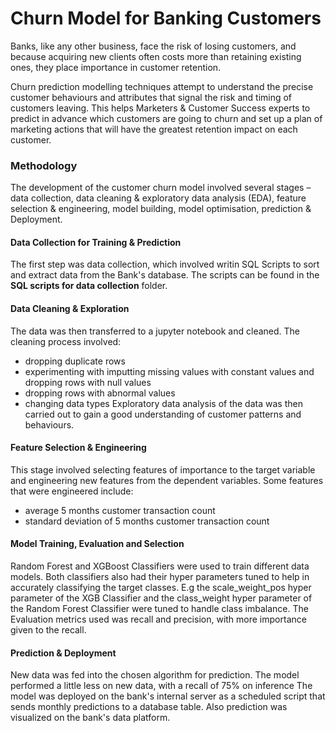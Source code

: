 # Churn Model for Banking Customers
Banks, like any other business, face the risk of losing customers, and because acquiring new clients often costs more than retaining existing ones, they place importance in customer retention.

Churn prediction modelling techniques attempt to understand the precise customer behaviours and attributes that signal the risk and timing of customers leaving.
This helps Marketers & Customer Success experts to predict in advance which customers are going to churn and set up a plan of marketing actions that will have the greatest retention impact on each customer.

### Methodology
The development of the customer churn model involved several stages – data collection, data cleaning & exploratory data analysis (EDA), feature selection & engineering, model building, model optimisation, prediction & Deployment.

#### Data Collection for Training & Prediction
The first step was data collection, which involved writin SQL Scripts to sort and extract data from the Bank's database. The scripts can be found in the **SQL scripts for data collection** folder.

#### Data Cleaning & Exploration
The data was then transferred to a jupyter notebook and cleaned. The cleaning process involved:
- dropping duplicate rows
- experimenting with imputting missing values with constant values and dropping rows with null values
- dropping rows with abnormal values
- changing data types
Exploratory data analysis of the data was then carried out to gain a good understanding of customer patterns and behaviours.

#### Feature Selection & Engineering
This stage involved selecting features of importance to the target variable and engineering new features from the dependent variables. Some features that were engineered include:
- average 5 months customer transaction count
- standard deviation of 5 months customer transaction count

#### Model Training, Evaluation and Selection
Random Forest and XGBoost Classifiers were used to train different data models. Both classifiers also had their hyper parameters tuned to help in accurately classifying the target classes. E.g the scale_weight_pos hyper parameter of the XGB Classifier and the class_weight hyper parameter of the Random Forest Classifier were tuned to handle class imbalance.
The Evaluation metrics used was recall and precision, with more importance given to the recall.

#### Prediction & Deployment
New data was fed into the chosen algorithm for prediction. The model performed a little less on new data, with a recall of 75% on inference
The model was deployed on the bank's internal server as a scheduled script that sends monthly predictions to a database table. Also prediction was visualized on the bank's data platform.